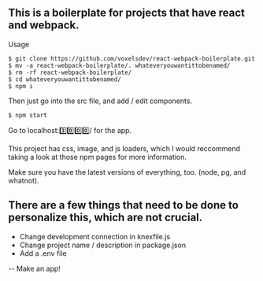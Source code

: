 
This is a boilerplate for projects that have react and webpack.
--
Usage

```
$ git clone https://github.com/voxelsdev/react-webpack-boilerplate.git
$ mv -a react-webpack-boilerplate/. whateveryouwantittobenamed/
$ rm -rf react-webpack-boilerplate/
$ cd whateveryouwantittobenamed/
$ npm i
```

Then just go into the src file, and add / edit components.

```
$ npm start
```

Go to localhost:3️⃣0️⃣0️⃣0️⃣/ for the app.

This project has css, image, and js loaders, which I would reccommend taking a look at those npm pages for more information.

Make sure you have the latest versions of everything, too. (node, pg, and whatnot).

## There are a few things that need to be done to personalize this, which are not crucial.

- Change development connection in knexfile.js
- Change project name / description in package.json
- Add a .env file

--
Make an app!
